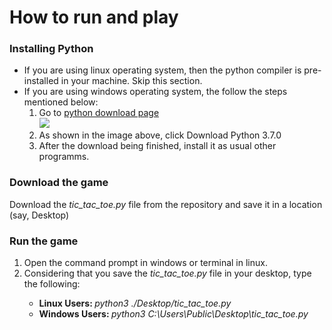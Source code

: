 # How to run and play

<h3> Installing Python </h3>
<ul>
  <li>If you are using linux operating system, then the python compiler is pre-installed in your machine. Skip this section.</li>
  <li>If you are using windows operating system, the follow the steps mentioned below:
    <ol>
      <li>Go to <a href="https://www.python.org/downloads/ target="_blank">python download page</a>
      <br>
      <img src="https://lh3.googleusercontent.com/5jQGmsNMbcQRxEms91fV40iTSkroZ0f1UEDTKmjaSWN3cMf7dEa-0fobg9A6DVomGdswQ2DYBdoRdsmCMRd_DjVxBN9NBXM94LXUSuKNNqShl93j8Dx5KMb02i6-v0ht-fzDL8VT5sDYQ-ffJskhR8PzYJL8u1_lUMGt213_iLFVnSHhub5lUCLGRyW7HN6Kz6oXmqicy0fTn86ktKg_vwFTwc-SKaDUl0ROphb-2xEPumzU-FM9U8d5LqyKh3mNeVqcCoI9k8aBVpVd6GG5hbQqejpzrtvoXyH556UDEo3fmgqz4GFuTFhE2eMfsiMsUHop7H3Q-cwEENrNpUbCcg1kfPJfIIyEaT-NYYQfETbk9FXvL99ke0iJVueI5hyueViOn7w0YpCy3RP-VYJCj8-luMh0gQg6hsX5M49F6XYq7De4yPfPtyFP3TgiDE_rqjgKB7mEamE2JJ1iBks2Wsm0xi2WW7zP3gIlADZR-aJlo7zMkiIO7Hwza36y2kcDKqDPubsSO-TggVb2k-VK6_PMb7Lrkzmo5qoYr8QxCy26xOP-REFBcdwt7PQI0iM6POLjvb8X2HOKCRfS721BR6L7wMLdIQfNwTuXP71H0LWgcx8C4UyiTiAVVq-AHPI=w1216-h622-no">
      <li>As shown in the image above, click Download Python 3.7.0</li>
      <li>After the download being finished, install it as usual other programms.</li>
    </ol>
</ul>
<h3> Download the game </h3>
<p> Download the <em>tic_tac_toe.py</em> file from the repository and save it in a location (say, Desktop) </p>
<h3> Run the game </h3>
<ol>
  <li> Open the command prompt in windows or terminal in linux. </li>
  <li> Considering that you save the <em>tic_tac_toe.py</em> file in your desktop, type the following:</li>
  <ul>
    <li> <b> Linux Users: </b> <em>python3 ./Desktop/tic_tac_toe.py</em>
    <li> <b> Windows Users: </b> <em>python3 C:\Users\Public\Desktop\tic_tac_toe.py
